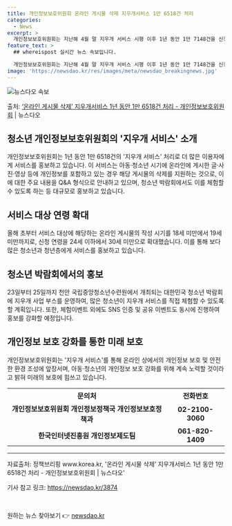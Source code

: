 ```yaml
---
title: 개인정보보호위원회 온라인 게시물 삭제 지우개서비스 1만 6518건 처리
categories:
  - News
excerpt: >
  개인정보보호위원회는 지난해 4월 말 지우개 서비스 시행 이후 1년 동안 1만 7148건을 신청받아 1만 65…
feature_text: >
  ## whereispost 실시간 뉴스 속보입니다.

  개인정보보호위원회는 지난해 4월 말 지우개 서비스 시행 이후 1년 동안 1만 7148건을 신청받아 1만 65…
image: 'https://newsdao.kr/res/images/meta/newsdao_breakingnews.jpg'
---
```


![뉴스다오 속보](https://newsdao.kr/res/images/meta/newsdao_breakingnews.jpg)

<p>출처: <a href="https://newsdao.kr/3874" rel="dofollow">‘온라인 게시물 삭제’ 지우개서비스 1년 동안 1만 6518건 처리 - 개인정보보호위원회</a> | 뉴스다오</p>

<h2 data-ke-size="size26">청소년 개인정보보호위원회의 '지우개 서비스' 소개</h2>
<p data-ke-size="size16">개인정보보호위원회는 1년 동안 1만 6518건의 '지우개 서비스' 처리로 더 많은 이용자에게 서비스를 홍보하고 있습니다. 이 서비스는 아동·청소년 시기에 온라인에 게시한 글·사진·영상 등에 개인정보를 포함하고 있는 경우 해당 게시물의 삭제를 지원하는 것으로, 이에 대한 주요 내용을 Q&A 형식으로 안내하고 있으며, 청소년 박람회에서도 이를 체험할 수 있도록 하는 등 대규모로 홍보하고 있습니다.</p>

<h2 data-ke-size="size26">서비스 대상 연령 확대</h2>
<p data-ke-size="size16">올해 초부터 서비스 대상에 해당하는 온라인 게시물의 작성 시기를 18세 미만에서 19세 미만까지로, 신청 연령을 24세 이하에서 30세 미만으로 확대했습니다. 이를 통해 보다 많은 청소년과 청년층에게 서비스를 홍보하고 있습니다.</p>

<h2 data-ke-size="size26">청소년 박람회에서의 홍보</h2>
<p data-ke-size="size16">23일부터 25일까지 천안 국립중앙청소년수련원에서 개최되는 대한민국 청소년 박람회에 지우개 사업 부스를 운영하여, 많은 청소년이 지우개 서비스를 직접 체험할 수 있도록 할 계획입니다. 또한, 체험이벤트 외에도 SNS 인증 및 공유 이벤트도 동시에 진행하여 홍보를 강화할 예정입니다.</p>

<h2 data-ke-size="size26">개인정보 보호 강화를 통한 미래 보호</h2>
<p data-ke-size="size16">개인정보보호위원회는 '지우개 서비스'를 통해 온라인 상에서의 개인정보 보호 및 안전한 환경 조성에 앞장서며, 아동·청소년의 개인정보 보호 강화를 위해 계속 노력할 것이라고 밝혀 미래의 보호에 힘쓰고 있습니다.</p>

<table>
	<tr>
		<th>문의처</th>
		<th>전화번호</th>
	</tr>
	<tr>
		<td style="text-align: center; height: 17px;"><b>개인정보보호위원회 개인정보정책국 개인정보보호정책과</b></td>
		<td style="text-align: center; height: 17px;"><b>02-2100-3060</b></td>
	</tr>
	<tr>
		<td style="text-align: center; height: 17px;"><b>한국인터넷진흥원 개인정보제도팀</b></td>
		<td style="text-align: center; height: 17px;"><b>061-820-1409</b></td>
	</tr>
</table>
<hr>

<p data-ke-size="size16">자료출처: 정책브리핑 www.korea.kr, '온라인 게시물 삭제’ 지우개서비스 1년 동안 1만 6518건 처리 - 개인정보보호위원회 | 뉴스다오'</p>
<p data-ke-size="size16">기사 참고 링크: <a href="https://newsdao.kr/3874">https://newsdao.kr/3874</a></p>
<p data-ke-size="size16">&nbsp;</p> 

원하는 뉴스 찾아보기 👉 <a href="https://newsdao.kr" rel="dofollow">newsdao.kr</a>


